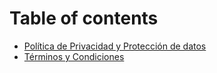 # Table of contents

* [Política de Privacidad y Protección de datos](README.md)
* [Términos y Condiciones](terminos-y-condiciones.md)

